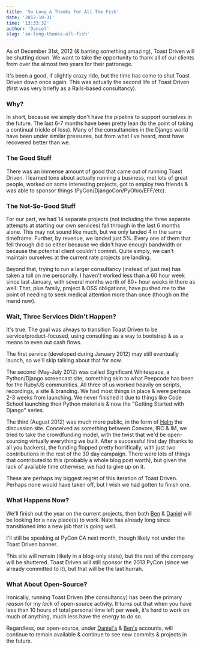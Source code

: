 ```yaml
---
title: 'So Long & Thanks For All The Fish'
date: '2012-10-31'
time: '13:33:32'
author: 'Daniel'
slug: 'so-long-thanks-all-fish'
---
```


As of December 31st, 2012 (& barring something amazing), Toast Driven will be shutting down. We want to take the opportunity to thank all of our clients from over the almost two years for their patronage.

It's been a good, if slightly crazy ride, but the time has come to shut Toast Driven down once again. This was actually the second life of Toast Driven (first was very briefly as a Rails-based consultancy).

### Why?

In short, because we simply don't have the pipeline to support ourselves in the future. The last 6-7 months have been pretty lean (to the point of taking a continual trickle of loss). Many of the consultancies in the Django world have been under similar pressures, but from what I've heard, most have recovered better than we.

### The Good Stuff

There was an immense amount of good that came out of running Toast Driven. I learned tons about actually running a business, met lots of great people, worked on some interesting projects, got to employ two friends & was able to sponsor things (PyCon/DjangoCon/PyOhio/EFF/etc).

### The Not-So-Good Stuff

For our part, we had 14 separate projects (not including the three separate attempts at starting our own services) fall through in the last 6 months alone. This may not sound like much, but we only landed 4 in the same timeframe. Further, by revenue, we landed just 5%. Every one of them that fell through did so either because we didn't have enough bandwidth or because the potential client couldn't commit. Quite simply, we can't maintain ourselves at the current rate projects are landing.

Beyond that, trying to run a larger consultancy (instead of just me) has taken a toll on me personally. I haven't worked less than a 60 hour week since last January, with several months worth of 80+ hour weeks in there as well. That, plus family, project & OSS obligations, have pushed me to the point of needing to seek medical attention more than once (though on the mend now).

### Wait, Three Services Didn't Happen?

It's true. The goal was always to transition Toast Driven to be service/product-focused, using consulting as a way to bootstrap & as a means to even out cash flows.

The first service (developed during January 2012) may still eventually launch, so we'll skip talking about that for now.

The second (May-July 2012) was called Significant Whitespace, a Python/Django screencast site, something akin to what Peepcode has been for the Ruby/JS communities. All three of us worked heavily on scripts, recordings, a site & branding. We had most things in place & were perhaps 2-3 weeks from launching. We never finished it due to things like Code School launching their Python materials & now the "Getting Started with Django" series.

The third (August 2012) was much more public, in the form of [Helm](http://www.indiegogo.com/helm) the discussion site. Conceived as something between Convore, IRC & IM, we tried to take the crowdfunding model, with the twist that we'd be open-sourcing virtually everything we built. After a successful first day (thanks to all you backers), the funding flopped pretty horrifically, with just two contributions in the rest of the 30 day campaign. There were lots of things that contributed to this (probably a whole blog post worth), but given the lack of available time otherwise, we had to give up on it.

These are perhaps my biggest regret of this iteration of Toast Driven. Perhaps none would have taken off, but I wish we had gotten to finish one.

### What Happens Now?

We'll finish out the year on the current projects, then both [Ben](http://meet.benspaulding.us/) & [Daniel](http://toastdriven.com/daniellindsley/) will be looking for a new place(s) to work. Nate has already long since transitioned into a new job that is going well.

I'll still be speaking at PyCon CA next month, though likely not under the Toast Driven banner.

This site will remain (likely in a blog-only state), but the rest of the company will be shuttered. Toast Driven will still sponsor the 2013 PyCon (since we already committed to it), but that will be the last hurrah.

### What About Open-Source?

Ironically, running Toast Driven (the consultancy) has been the primary *reason* for my *lack* of open-source activity. It turns out that when you have less than 10 hours of total personal time left per week, it's hard to work on much of anything, much less have the energy to do so.

Regardless, our open-source, under [Daniel's](https://github.com/toastdriven) & [Ben's](https://github.com/benspaulding) accounts, will continue to remain available & continue to see new commits & projects in the future.
